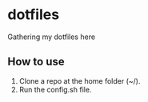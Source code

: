 # dotfiles

Gathering my dotfiles here

## How to use

1. Clone a repo at the home folder (~/).
2. Run the config.sh file.
